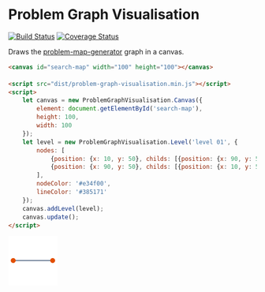 # Problem Graph Visualisation

[![Build Status](https://travis-ci.org/marcbreitung/problem-graph-visualisation.svg?branch=master)](https://travis-ci.org/marcbreitung/problem-graph-visualisation) [![Coverage Status](https://coveralls.io/repos/github/marcbreitung/problem-graph-visualisation/badge.svg?branch=master)](https://coveralls.io/github/marcbreitung/problem-graph-visualisation?branch=master)

Draws the [problem-map-generator](https://github.com/marcbreitung/problem-map-generator) graph in a canvas.

```html
<canvas id="search-map" width="100" height="100"></canvas>

<script src="dist/problem-graph-visualisation.min.js"></script>
<script>
    let canvas = new ProblemGraphVisualisation.Canvas({
        element: document.getElementById('search-map'),
        height: 100,
        width: 100
    });
    let level = new ProblemGraphVisualisation.Level('level 01', {
        nodes: [
            {position: {x: 10, y: 50}, childs: [{position: {x: 90, y: 50}, childs: []}]},
            {position: {x: 90, y: 50}, childs: [{position: {x: 10, y: 50}, childs: []}]}
        ], 
        nodeColor: '#e34f00', 
        lineColor: '#385171'
    });
    canvas.addLevel(level);
    canvas.update();
</script>
```

![Example Output](assets/example.png)